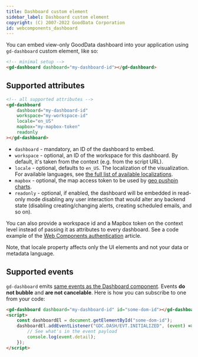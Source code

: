 ```yaml
---
title: Dashboard custom element
sidebar_label: Dashboard custom element
copyright: (C) 2007-2022 GoodData Corporation
id: webcomponents_dashboard
---
```


You can embed view-only GoodData dashboard into your application using `gd-dashboard` custom element, like so:

```html
<!-- minimal setup -->
<gd-dashboard dashboard="my-dashboard-id"></gd-dashboard>
```

## Supported attributes

```html
<!-- all supported attributes -->
<gd-dashboard
    dashboard="my-dashboard-id"
    workspace="my-workspace-id"
    locale="en_US"
    mapbox="my-mapbox-token"
    readonly
></gd-dashboard>
```

* `dashboard` - mandatory, an ID of the dashboard to embed.
* `workspace` - optional, an ID of the workspace for this dashboard. By default, it's taken from the context
    (e.g. from the script URL).
* `locale` - optional, defaults to `en_US`. The localization of the visualization. For available languages,
    see [the full list of available localizations].
* `mapbox` - optional, the map access token to be used by [geo pushpin charts].
* `readonly` - optional, if enabled, the dashboard will be embedded in read-only mode disabling any user interaction
  that would alter any backend state (disabling creating/changing alerts, creating scheduled emails, and so on).

You can also provide a workspace id and a Mapbox token on the context level instead of passing it
as attributes to every dashboard. See a code example of the [Web Components authentication] article.

Note, that locale property affects only the UI elements and not your data or metadata language.

## Supported events

`gd-dashboard` emits [same events as the Dashboard component].
Events **do not bubble** and **are not cancelable**. Here is how you can subscribe to one from your code:

```html
<gd-dashboard dashboard="my-dashboard-id" id="some-dom-id"></gd-dashboard>
<script>
    const dashboardEl = document.getElementById("some-dom-id");
    dashboardEl.addEventListener("GDC.DASH/EVT.INITIALIZED", (event) => {
        // See what's in the event payload
        console.log(event.detail);
    });
</script>
```

[the full list of available localizations]:https://github.com/gooddata/gooddata-ui-sdk/blob/master/libs/sdk-ui/src/base/localization/Locale.ts
[geo pushpin charts]:https://sdk.gooddata.com/gooddata-ui/docs/geo_pushpin_chart_component.html#geo-config
[Web Components authentication]:19_webcomponents_authentication.md#programmatic-authentication
[same events as the Dashboard component]:https://sdk.gooddata.com/gooddata-ui-apidocs/docs/sdk-ui-dashboard.dashboardeventtype.html
